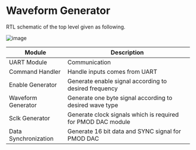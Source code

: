 # Waveform Generator
RTL schematic of the top level given as following.

![image](https://user-images.githubusercontent.com/45906647/97337378-40b72100-1891-11eb-9075-dab58e95c669.png)


| Module                     | Description                                                  |
| --------                   | -----------                                                  | 
| UART Module                | Communication                                                |
| Command Handler            | Handle inputs comes from UART                                | 
| Enable Generator           | Generate enable signal according to desired frequency        | 
| Waveform Generator         | Generate one byte signal according to desired wave type      | 
| Sclk Generator             | Generate clock signals which is required for PMOD DAC module | 
| Data Synchronization       | Generate 16 bit data and SYNC signal for PMOD DAC            | 
